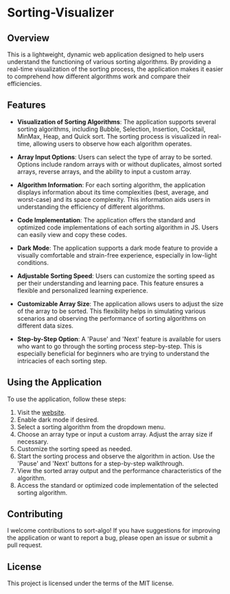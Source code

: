 # Sorting-Visualizer

## Overview
This is a lightweight, dynamic web application designed to help users understand the functioning of various sorting algorithms. By providing a real-time visualization of the sorting process, the application makes it easier to comprehend how different algorithms work and compare their efficiencies.

## Features
- **Visualization of Sorting Algorithms**: The application supports several sorting algorithms, including Bubble, Selection, Insertion, Cocktail, MinMax, Heap, and Quick sort. The sorting process is visualized in real-time, allowing users to observe how each algorithm operates.

- **Array Input Options**: Users can select the type of array to be sorted. Options include random arrays with or without duplicates, almost sorted arrays, reverse arrays, and the ability to input a custom array.

- **Algorithm Information**: For each sorting algorithm, the application displays information about its time complexities (best, average, and worst-case) and its space complexity. This information aids users in understanding the efficiency of different algorithms.

- **Code Implementation**: The application offers the standard and optimized code implementations of each sorting algorithm in JS. Users can easily view and copy these codes.

- **Dark Mode**: The application supports a dark mode feature to provide a visually comfortable and strain-free experience, especially in low-light conditions.

- **Adjustable Sorting Speed**: Users can customize the sorting speed as per their understanding and learning pace. This feature ensures a flexible and personalized learning experience.

- **Customizable Array Size**: The application allows users to adjust the size of the array to be sorted. This flexibility helps in simulating various scenarios and observing the performance of sorting algorithms on different data sizes.

- **Step-by-Step Option**: A 'Pause' and 'Next' feature is available for users who want to go through the sorting process step-by-step. This is especially beneficial for beginners who are trying to understand the intricacies of each sorting step.

## Using the Application
To use the application, follow these steps:
1. Visit the [website](https://sort-algo-54.netlify.app).
2. Enable dark mode if desired.
3. Select a sorting algorithm from the dropdown menu.
4. Choose an array type or input a custom array. Adjust the array size if necessary.
5. Customize the sorting speed as needed.
6. Start the sorting process and observe the algorithm in action. Use the 'Pause' and 'Next' buttons for a step-by-step walkthrough.
7. View the sorted array output and the performance characteristics of the algorithm.
8. Access the standard or optimized code implementation of the selected sorting algorithm.

## Contributing
I welcome contributions to sort-algo! If you have suggestions for improving the application or want to report a bug, please open an issue or submit a pull request.

## License
This project is licensed under the terms of the MIT license.
